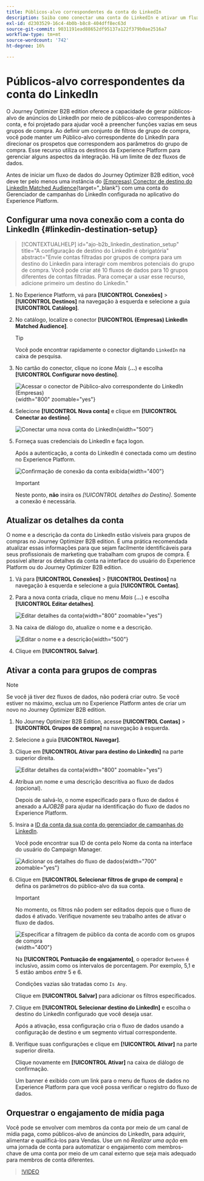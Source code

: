 ```yaml
---
title: Públicos-alvo correspondentes da conta do LinkedIn
description: Saiba como conectar uma conta do LinkedIn e ativar um fluxo de dados para grupos de compra.
exl-id: d2303529-16c4-4b0b-b8c8-404dff8ec63d
source-git-commit: 9031191ead88652df95137a122f379b0ae2516a7
workflow-type: tm+mt
source-wordcount: '742'
ht-degree: 16%

---
```


# Públicos-alvo correspondentes da conta do LinkedIn

O Journey Optimizer B2B edition oferece a capacidade de gerar públicos-alvo de anúncios do LinkedIn por meio de públicos-alvo correspondentes à conta, e foi projetado para ajudar você a preencher funções vazias em seus grupos de compra. Ao definir um conjunto de filtros de grupo de compra, você pode manter um Público-alvo correspondente do LinkedIn para direcionar os prospetos que correspondem aos parâmetros do grupo de compra. Esse recurso utiliza os destinos da Experience Platform para gerenciar alguns aspectos da integração. Há um limite de dez fluxos de dados.

Antes de iniciar um fluxo de dados do Journey Optimizer B2B edition, você deve ter pelo menos uma instância do [(Empresas) Conector de destino do LinkedIn Matched Audience](https://experienceleague.adobe.com/pt-br/docs/experience-platform/destinations/catalog/social/linkedin#connect){target="_blank"} com uma conta do Gerenciador de campanhas do LinkedIn configurada no aplicativo do Experience Platform.

## Configurar uma nova conexão com a conta do LinkedIn {#linkedin-destination-setup}

>[!CONTEXTUALHELP]
>id="ajo-b2b_linkedin_destination_setup"
>title="A configuração de destino do LinkedIn é obrigatória"
>abstract="Envie contas filtradas por grupos de compra para um destino do Linkedin para interagir com membros potenciais do grupo de compra. Você pode criar até 10 fluxos de dados para 10 grupos diferentes de contas filtradas. Para começar a usar esse recurso, adicione primeiro um destino do Linkedin."

1. No Experience Platform, vá para **[!UICONTROL Conexões]** > **[!UICONTROL Destinos]** na navegação à esquerda e selecione a guia **[!UICONTROL Catálogo]**.

1. No catálogo, localize o conector **[!UICONTROL (Empresas) LinkedIn Matched Audience]**.

   >[!TIP]
   >
   >Você pode encontrar rapidamente o conector digitando `LinkedIn` na caixa de pesquisa.

1. No cartão do conector, clique no ícone _Mais_ (**...**) e escolha **[!UICONTROL Configurar novo destino]**.

   ![Acessar o conector de Público-alvo correspondente do LinkedIn (Empresas)](./assets/aep-destinations-catalog-linkedin.png){width="800" zoomable="yes"}

1. Selecione **[!UICONTROL Nova conta]** e clique em **[!UICONTROL Conectar ao destino]**.

   ![Conectar uma nova conta do LinkedIn](./assets/aep-destinations-catalog-linkedin-new-account.png){width="500"}

1. Forneça suas credenciais do LinkedIn e faça logon.

   Após a autenticação, a conta do LinkedIn é conectada como um destino no Experience Platform.

   ![Confirmação de conexão da conta exibida](./assets/aep-destinations-catalog-linkedin-connected.png){width="400"}

   >[!IMPORTANT]
   >
   >Neste ponto, **não** insira os _[!UICONTROL detalhes do Destino]_. Somente a conexão é necessária.

## Atualizar os detalhes da conta

O nome e a descrição da conta do LinkedIn estão visíveis para grupos de compras no Journey Optimizer B2B edition. É uma prática recomendada atualizar essas informações para que sejam facilmente identificáveis para seus profissionais de marketing que trabalham com grupos de compra. É possível alterar os detalhes da conta na interface do usuário do Experience Platform ou do Journey Optimizer B2B edition.

1. Vá para **[!UICONTROL Conexões]** > **[!UICONTROL Destinos]** na navegação à esquerda e selecione a guia **[!UICONTROL Contas]**.

1. Para a nova conta criada, clique no menu _Mais_ (**...**) e escolha **[!UICONTROL Editar detalhes]**.

   ![Editar detalhes da conta](./assets/aep-destinations-accounts-edit-details.png){width="800" zoomable="yes"}

1. Na caixa de diálogo do, atualize o nome e a descrição.

   ![Editar o nome e a descrição](./assets/destinations-linkedin-account-edit-details-dialog.png){width="500"}

1. Clique em **[!UICONTROL Salvar]**.

## Ativar a conta para grupos de compras

>[!NOTE]
>
>Se você já tiver dez fluxos de dados, não poderá criar outro. Se você estiver no máximo, exclua um no Experience Platform antes de criar um novo no Journey Optimizer B2B edition.

1. No Journey Optimizer B2B Edition, acesse **[!UICONTROL Contas]** > **[!UICONTROL Grupos de compra]** na navegação à esquerda.

1. Selecione a guia **[!UICONTROL Navegar]**.

1. Clique em **[!UICONTROL Ativar para destino do LinkedIn]** na parte superior direita.

   ![Editar detalhes da conta](./assets/activate-linkedin-destination.png){width="800" zoomable="yes"}

1. Atribua um nome e uma descrição descritiva ao fluxo de dados (opcional).

   Depois de salvá-lo, o nome especificado para o fluxo de dados é anexado a _AJOB2B_ para ajudar na identificação do fluxo de dados no Experience Platform.

1. Insira a [ID da conta da sua conta do gerenciador de campanhas do LinkedIn](https://www.linkedin.com/help/lms/answer/a424270).

   Você pode encontrar sua ID de conta pelo Nome da conta na interface do usuário do Campaign Manager.

   ![Adicionar os detalhes do fluxo de dados](./assets/destinations-linkedin-activate-details.png){width="700" zoomable="yes"}

1. Clique em **[!UICONTROL Selecionar filtros de grupo de compra]** e defina os parâmetros do público-alvo da sua conta.

   >[!IMPORTANT]
   >
   >No momento, os filtros não podem ser editados depois que o fluxo de dados é ativado. Verifique novamente seu trabalho antes de ativar o fluxo de dados.

   ![Especificar a filtragem de público da conta de acordo com os grupos de compra](./assets/destinations-linkedin-activate-buying-group-filters.png){width="400"}

   Na **[!UICONTROL Pontuação de engajamento]**, o operador `Between` é inclusivo, assim como os intervalos de porcentagem. Por exemplo, 5,1 e 5 estão ambos _entre_ 5 e 6.

   Condições vazias são tratadas como `Is Any`.

   Clique em **[!UICONTROL Salvar]** para adicionar os filtros especificados.

1. Clique em **[!UICONTROL Selecionar destino do LinkedIn]** e escolha o destino do LinkedIn configurado que você deseja usar.

   Após a ativação, essa configuração cria o fluxo de dados usando a configuração de destino e um segmento virtual correspondente.

1. Verifique suas configurações e clique em **[!UICONTROL Ativar]** na parte superior direita.

   Clique novamente em **[!UICONTROL Ativar]** na caixa de diálogo de confirmação.

   Um banner é exibido com um link para o menu de fluxos de dados no Experience Platform para que você possa verificar o registro do fluxo de dados.

## Orquestrar o engajamento de mídia paga

Você pode se envolver com membros da conta por meio de um canal de mídia paga, como públicos-alvo de anúncios do LinkedIn, para adquirir, alimentar e qualificá-los para Vendas. Use um nó _Realizar uma ação_ em uma jornada de conta para automatizar o engajamento com membros-chave de uma conta por meio de um canal externo que seja mais adequado para membros de conta diferentes.

>[!VIDEO](https://video.tv.adobe.com/v/3448677/?learn=on&captions=por_br)